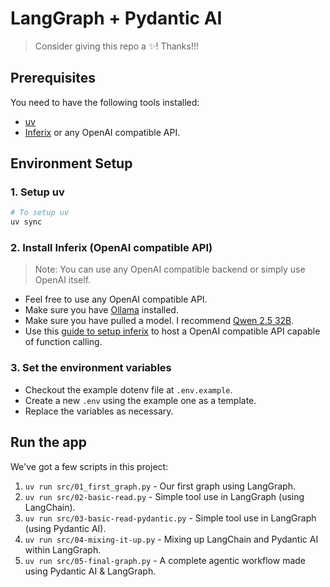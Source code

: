 # LangGraph + Pydantic AI

> Consider giving this repo a ✨! Thanks!!!

## Prerequisites

You need to have the following tools installed:

- [uv](https://docs.astral.sh/uv/)
- [Inferix](https://github.com/YourTechBud/inferix) or any OpenAI compatible API.

## Environment Setup

### 1. Setup uv

```bash
# To setup uv
uv sync
```

### 2. Install Inferix (OpenAI compatible API)

> Note: You can use any OpenAI compatible backend or simply use OpenAI itself.

- Feel free to use any OpenAI compatible API.
- Make sure you have [Ollama](https://ollama.ai/) installed.
- Make sure you have pulled a model. I recommend [Qwen 2.5 32B](https://ollama.com/library/qwen2.5:32b).
- Use this [guide to setup inferix](https://github.com/YourTechBud/inferix) to host a OpenAI compatible API capable of function calling.

### 3. Set the environment variables

- Checkout the example dotenv file at `.env.example`.
- Create a new `.env` using the example one as a template.
- Replace the variables as necessary.

## Run the app

We've got a few scripts in this project:

1. `uv run src/01_first_graph.py` - Our first graph using LangGraph.
2. `uv run src/02-basic-read.py` - Simple tool use in LangGraph (using LangChain).
3. `uv run src/03-basic-read-pydantic.py` - Simple tool use in LangGraph (using Pydantic AI).
4. `uv run src/04-mixing-it-up.py` - Mixing up LangChain and Pydantic AI within LangGraph.
5. `uv run src/05-final-graph.py` - A complete agentic workflow made using Pydantic AI & LangGraph.
